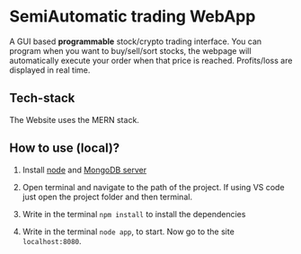 # SemiAutomatic trading WebApp
A GUI based **programmable** stock/crypto trading interface. You can program when you want to buy/sell/sort stocks, the webpage will automatically execute your order when that price is reached. Profits/loss are displayed in real time.


## Tech-stack
The Website uses the MERN stack.


## How to use (local)?

1. Install [node](https://nodejs.org/en/download/) and [MongoDB server](https://www.mongodb.com/try/download/community)

2. Open terminal and navigate to the path of the project. If using VS code just open the project folder and then terminal.

3. Write in the terminal `npm install` to install the dependencies 

4. Write in the terminal `node app`, to start. Now go to the site `localhost:8080`.